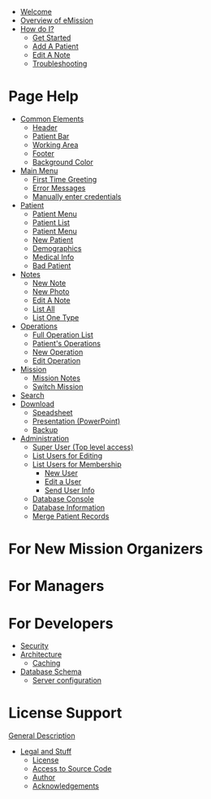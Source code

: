- [Welcome](Welcome.md)
- [Overview of eMission](Overview.md)
- [How do I?](Tasks.md)
  - [Get Started](GetStarted.md)
  - [Add A Patient](AddPatient.md)
  - [Edit A Note](NoteEdit.md)
  - [Troubleshooting](Problems.md)
# Page Help
- [Common Elements](Layout.md)
  - [Header](Header.md)
  - [Patient Bar](PatientBar.md)
  - [Working Area](Working.md)
  - [Footer](Footer.md)
  - [Background Color](Background.md)
- [Main Menu](MainMenu.md)
  - [First Time Greeting](FirstTime.md)
  - [Error Messages](ErrorLog.md)
  - [Manually enter credentials](RemoteDatabaseInput.md)
- [Patient](Patient.md)
  - [Patient Menu](PatientPhoto.md)
  - [Patient List](AllPatients.md)
  - [Patient Menu](PatientPhoto.md)
  - [New Patient](PatientNew.md)
  - [Demographics](PatientDemographics.md)
  - [Medical Info](PatientMedical.md)
  - [Bad Patient](InvalidPatient.md)
- [Notes](Notes.md)
  - [New Note](NoteNew.md)
  - [New Photo](QuickPhoto.md)
  - [Edit A Note](NoteEdit.md)
  - [List All](NoteList.md)
  - [List One Type](NoteListCategory.md)
- [Operations](Operations.md)
  - [Full Operation List](AllOperations.md)
  - [Patient's Operations](OperationList.md)
  - [New Operation](OperationNew.md)
  - [Edit Operation](OperationEdit.md)
- [Mission](MissionInfo.md)
  - [Mission Notes](MissionList.md)
  - [Switch Mission](DBTable.md)
- [Search](SearchList.md)
- [Download](Download.md)
  - [Speadsheet](DownloadCSV.md)
  - [Presentation (PowerPoint)](DownloadPPTX.md)
  - [Backup](DownloadJSON.md)
- [Administration](Administration.md)
  - [Super User (Top level access)](SuperUser.md)
  - [List Users for Editing](UserList.md)
  - [List Users for Membership](MissionMembers.md)
    - [New User](UserNew.md)
    - [Edit a User](UserEdit.md)
    - [Send User Info](SendUser.md)
  - [Database Console](Fauxton.md)
  - [Database Information](DatabaseInfo.md)
  - [Merge Patient Records](PatientMerge.md)
# For New Mission Organizers
# For Managers
# For Developers
- [Security](Security.md)
- [Architecture](architecture.md)
  - [Caching](caching.md)
- [Database Schema](schema.md)
  - [Server configuration](couchdb_config.md)
# License Support
[General Description]()
- [Legal and Stuff]()
   - [License]()
   - [Access to Source Code]()
   - [Author]()
   - [Acknowledgements]()
   
